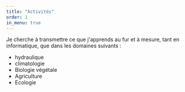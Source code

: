```yaml
---
title: "Activités"
order: 1
in_menu: true
---
```

Je cherche à transmettre ce que j'apprends au fur et à mesure, tant en informatique, que dans les domaines suivants : 
- hydraulique
- climatologie
- Biologie végétale
- Agriculture
- Ecologie 